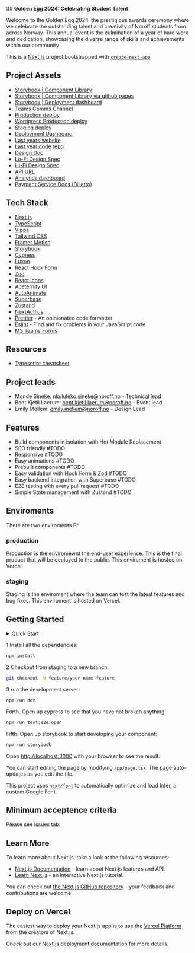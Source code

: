 3# **Golden Egg 2024: Celebrating Student Talent**

Welcome to the Golden Egg 2024, the prestigious awards ceremony where we celebrate the outstanding talent and creativity of Noroff students from across Norway. This annual event is the culmination of a year of hard work and dedication, showcasing the diverse range of skills and achievements within our community

This is a [Next.js](https://nextjs.org/) project bootstrapped with [`create-next-app`](https://github.com/vercel/next.js/tree/canary/packages/create-next-app).

## Project Assets

- [Storybook | Component Library](https://golden-egg-2024.vercel.app/storybook)
- [Storybook | Component Library via github pages](https://s3ak.github.io/golden-egg-2024-next/)
- [Storybook | Deployment dashboard](https://vercel.com/monde-sinekes-projects/golden-egg-2024-design-library)
- [Teams Comms Channel](https://teams.microsoft.com/l/team/19%3AHURwgYManPYaRIbUv2NhwN_FfpViUXbDLBPLI4WXq6E1%40thread.tacv2/conversations?groupId=07e86d50-1d64-47cf-b2ee-ad77868a3588&tenantId=849aef27-5aa9-4c40-a7ad-38cf10c2f3fb)
- [Production deploy](https://golden-egg-2024.vercel.app/)
- [Wordpress Production deploy](https://tge.noroffkarrieredag.no/)
- [Staging deploy](http://staging-golden-egg-2024.vercel.app)
- [Deployment Dashboard](https://vercel.com/seak/golden-egg-2024-next)
- [Last years website](https://golden-egg.vercel.app/)
- [Last year code repo](github.com/Noroff-Fagskole/golden-egg)
- [Design Doc](https://seak.notion.site/FED-Golden-Egg-12-06-2024-Internal-56ab227ff2d84ae6b9e06b5ab95c7a75?pvs=74)
- [Lo-Fi Design Spec](https://www.figma.com/file/NS5L4jFsYPSDN0JGKINeG9/Lo-fi-Design-Spec?type=design&node-id=0%3A1&mode=dev)
- [Hi-Fi Design Spec](https://www.figma.com/file/UkBJuKGaGr83zZxDcfKWAH/CA%3A-Usability-Testing-2?type=design&node-id=20%3A3&mode=design&t=ahSWKYXt5aSwOSuz-1)
- [API URL](#TODO:@Mo)
- [Analytics dashboard](#TODO:@Mo)
- [Payment Service Docs (Billetto)](https://api.billetto.com/docs/organiser-api)

## Tech Stack

- [Next.js](https://nextjs.org/)
- [TypeScript](https://www.typescriptlang.org/)
- [Vipps](https://developer.vippsmobilepay.com/docs/SDKs/)
- [Tailwind CSS](https://tailwindcss.com/)
- [Framer Motion](https://www.framer.com/motion/)
- [Storybook](https://storybook.js.org/)
- [Cypress](https://www.cypress.io/)
- [Luxon](https://moment.github.io/luxon/#/)
- [React Hook Form](https://react-hook-form.com/)
- [Zod](https://zod.dev/)
- [React Icons](https://react-icons.github.io/react-icons/)
- [Aceternity UI](https://ui.aceternity.com/)
- [AutoAnimate](https://auto-animate.formkit.com/)
- [Superbase](https://supabase.com/)
- [Zustand](https://zustand-demo.pmnd.rs/)
- [NextAuth.js](https://next-auth.js.org/)
- [Prettier](https://prettier.io/) - An opinionated code formatter
- [Eslint](https://eslint.org/) - Find and fix problems in your JavaScript code
- [MS Teams Forms](https://forms.microsoft.com/)

## Resources

- [Typescript cheatsheet](https://react-typescript-cheatsheet.netlify.app/docs/basic/getting-started/basic_type_example/)

## Project leads

- Monde Sineke: <nkululeko.sineke@noroff.no> - Technical lead
- Bent Kjetil Laerum: <bent.kjetil.laerum@noroff.no> - Event lead
- Emily Mellem: <emily.mellem@noroff.no> - Design Lead

## Features

- Build components in isolation with Hot Module Replacement
- SEO friendly #TODO
- Responsive #TODO
- Easy animations #TODO
- Prebuilt components #TODO
- Easy validation with Hook Form & Zod #TODO
- Easy backend integration with Superbase #TODO
- E2E testing with every pull request #TODO
- Simple State management with Zustand #TODO

## Enviroments

There are two enviroments.Pr

### production

Production is the enviromewnt the end-user experience. This is the final product that will be deployed to the public. This enviroment is hosted on Vercel.

### staging

Staging is the enviroment where the team can test the latest features and bug fixes. This enviroment is hosted on Vercel.

## Getting Started

<details>
  <summary>Quick Start</summary>
  
- Checkout using VScode
- press *F1* and type `git:clone`
- Install packages
- press *F1* and type `run task` and hit enter.
- type `npm` and hit enter.
- type `install` and hit enter.
- press *F5*

</details>

1 Install all the dependencies:

```bash
npm install
```

2 Checkout from staging to a new branch:

```bash
git checkout -b feature/your-name-feature
```

3 run the development server:

```bash
npm run dev
```

Forth. Open up cypress to see that you have not broken anything:

```bash
npm run test:e2e:open
```

Fifth. Open up storybook to start developing your component:

```bash
npm run storybook
```

Open [http://localhost:3000](http://localhost:3000) with your browser to see the result.

You can start editing the page by modifying `app/page.tsx`. The page auto-updates as you edit the file.

This project uses [`next/font`](https://nextjs.org/docs/basic-features/font-optimization) to automatically optimize and load Inter, a custom Google Font.

## Minimum acceptence criteria

Please see issues tab.

## Learn More

To learn more about Next.js, take a look at the following resources:

- [Next.js Documentation](https://nextjs.org/docs) - learn about Next.js features and API.
- [Learn Next.js](https://nextjs.org/learn) - an interactive Next.js tutorial.

You can check out [the Next.js GitHub repository](https://github.com/vercel/next.js/) - your feedback and contributions are welcome!

## Deploy on Vercel

The easiest way to deploy your Next.js app is to use the [Vercel Platform](https://vercel.com/new?utm_medium=default-template&filter=next.js&utm_source=create-next-app&utm_campaign=create-next-app-readme) from the creators of Next.js.

Check out our [Next.js deployment documentation](https://nextjs.org/docs/deployment) for more details.
